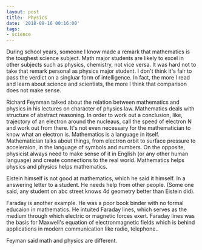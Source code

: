 ```yaml
---
layout: post
title:  Physics
date: '2018-09-16 00:16:00'
tags:
- science
---
```


During school years, someone I know made a remark that mathematics is the toughest science subject. Math major students are likely to excel in other subjects such as physics, chemistry, not vice versa. It was hard not to take that remark personal as physics major student. I don't think it's fair to pass the verdict on a singluar form of intelligence. In fact, the more I read and learn about science and scientists, the more I think that comparison does not make sense. 

Richard Feynman talked about the relation between mathematics and physics in his lectures on character of physics law. Mathematics deals with structure of abstract reasoning. In order to work out a conclusion, like, trajectory of an electron around the nucleaus, call the speed of electron N and work out from there. It's not even necessary for the mathematician to know what an electron is. Mathematics is a language in itself. Mathematician talks about things, from electron orbit to surface pressure to acceleraion, in the language of symbols and numbers. On the opposite, physicist always need to make sense of it in English (or any other human language) and create connections to the real world. Mathematics helps physics and physics helps mathematics. 

Eistein himself is not good at mathematics, which he said it himself. In a answering letter to a student. He needs help from other people. (Some one said, any student on abc street knows 4d geometry better than Eistein did).

Faraday is another example. He was a poor book binder with no formal educaion in mathematics. He intuited Faraday lines, which serves as the medium through which electric or magnetic forces exert. Faraday lines was the basis for Maxwell's equation of electronmagnetic fields which is behind applications in modern communication like radio, telephone..

Feyman said math and physics are different. 